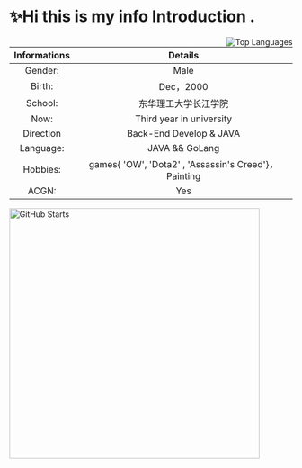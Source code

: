# ✨Hi this is my info Introduction .

<!--
**9AM751/9AM751** is a ✨ _special_ ✨ repository because its `README.md` (this file) appears on your GitHub profile.

Here are some ideas to get you started:

- 🔭 I’m currently working on ...
- 🌱 I’m currently learning ...
- 👯 I’m looking to collaborate on ...
- 🤔 I’m looking for help with ...
- 💬 Ask me about ...
- 📫 How to reach me: ...
- 😄 Pronouns: ...
- ⚡ Fun fact: ...
-->
<img  align="right" src="https://github-readme-stats.vercel.app/api/top-langs/?username=9AM751&hide=pascal,html,CSS" alt="Top Languages"/>

|    Informations        |       Details                                   |
|:---------------------:|:---------------------------------------------------:|
| Gender:               | Male                                                |
| Birth:                | Dec，2000                                            |
| School:               | 东华理工大学长江学院                                          |
| Now:                  | Third year in university                            |
| Direction             | Back-End Develop & JAVA                               |
| Language:             | JAVA && GoLang                                      |
| Hobbies:              | games{ 'OW', 'Dota2' , 'Assassin's Creed'}，Painting |
| ACGN:                 | Yes    |


<img    width=445px;  src="https://github-readme-stats.vercel.app/api?username=9AM751&show_icons=true&theme=radical&count_private=true&hide_title=true&hide_border=true&include_all_commits=true" alt="GitHub Starts"/> 

